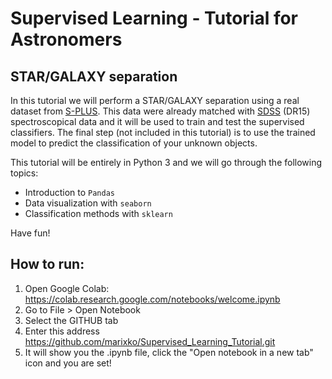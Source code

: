 # Supervised Learning - Tutorial for Astronomers

## STAR/GALAXY separation

In this tutorial we will perform a STAR/GALAXY separation using a real dataset from [S-PLUS](http://www.splus.iag.usp.br/). This data were already matched with [SDSS](https://www.sdss.org/) (DR15) spectroscopical data and it will be used to train and test the supervised classifiers. The final step (not included in this tutorial) is to use the trained model to predict the classification of your unknown objects.
 
 This tutorial will be entirely in Python 3 and we will go through the following topics:
- Introduction to `Pandas`
- Data visualization with `seaborn`
- Classification methods with `sklearn`

Have fun!


## How to run:

1. Open Google Colab: https://colab.research.google.com/notebooks/welcome.ipynb
2. Go to File > Open Notebook
3. Select the GITHUB tab
4. Enter this address https://github.com/marixko/Supervised_Learning_Tutorial.git
5. It will show you the .ipynb file, click the "Open notebook in a new tab" icon and you are set!
